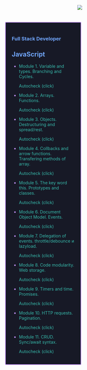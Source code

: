 <div align="center" style="margin-bottom: 40px;">
   <a href=""><img src="https://github-readme-streak-stats.herokuapp.com/?user=HaberSerhii&hide_border=true&card_width=1000&theme=tokyonight"/></a>
</div>
<div
     style="
        box-sizing: border-box;
        padding: 20px;
        margin: 10px 0px 5px 5px;
        border: 2px solid #bf91f3;
        border-radius: 3px;
        background-color: #171926;
        height: auto;
        width: 50%;
      "
    >
      <h3 align="left" style="color: #70a5fd">Full Stack Developer</h3>
      <h2 align="left" style="color: #70a5fd">JavaScript</h2>
      <ul style="color: #bf91f3">
        <li><span style="color: #38bdae">Module 1. Variable and types. Branching and Cycles.</span>
           <p><a
            href="https://github.com/HaberSerhii/JavaScript/tree/main/Module%201."
            style="color: #38bdae; text-decoration: none"
            >Autocheck (click)</a
                ></p></li>
        <li><span style="color: #38bdae">Module 2. Arrays. Functions.</span>
         <p><a
            href="https://github.com/HaberSerhii/JavaScript/tree/main/Module%202."
            style="color: #38bdae; text-decoration: none"
            >Autocheck (click)</a
                ></p></li>
        <li><span style="color: #38bdae">Module 3. Objects. Destructuring and spread/rest.</span>
        <p><a
            href="https://github.com/HaberSerhii/JavaScript/tree/main/Module%203."
            style="color: #38bdae; text-decoration: none"
            >Autocheck (click)</a
                ></p></li>  
        <li><span style="color: #38bdae">Module 4. Collbacks and arrow functions. Transfering methods of array.</span>
        <p><a
            href="https://github.com/HaberSerhii/JavaScript/tree/main/Module%204."
            style="color: #38bdae; text-decoration: none"
            >Autocheck (click)</a
                ></p></li> 
        <li><span style="color: #38bdae">Module 5. The key word this. Prototypes and classes.</span>
        <p><a
            href="https://github.com/HaberSerhii/JavaScript/tree/main/Module%205."
            style="color: #38bdae; text-decoration: none"
            >Autocheck (click)</a
                ></p></li>
        <li><span style="color: #38bdae">Module 6. Document Object Model. Events.</span>
        <p><a
            href="https://github.com/HaberSerhii/JavaScript/tree/main/Module%206."
            style="color: #38bdae; text-decoration: none"
            >Autocheck (click)</a
                ></p></li>
        <li><span style="color: #38bdae">Module 7. Delegation of events. throttle/debounce и lazyload.</span>
        <p><a
            href="https://github.com/HaberSerhii/JavaScript/tree/main/Module%207."
            style="color: #38bdae; text-decoration: none"
            >Autocheck (click)</a
                ></p></li>
        <li><span style="color: #38bdae">Module 8. Code modularity. Web storage.</span>
        <p><a
            href="https://github.com/HaberSerhii/JavaScript/tree/main/Module%208."
            style="color: #38bdae; text-decoration: none"
            >Autocheck (click)</a
                ></p></li>
        <li><span style="color: #38bdae">Module 9. Timers and time. Promises.</span>
        <p><a
            href="https://github.com/HaberSerhii/JavaScript/tree/main/Module%209."
            style="color: #38bdae; text-decoration: none"
            >Autocheck (click)</a
                ></p></li> 
        <li><span style="color: #38bdae">Module 10. HTTP requests. Pagination.</span>
        <p><a
            href="https://github.com/HaberSerhii/JavaScript/tree/main/Module%210."
            style="color: #38bdae; text-decoration: none"
            >Autocheck (click)</a
                ></p></li> 
        <li><span style="color: #38bdae">Module 11. CRUD. Sync/await syntax.</span>
        <p><a
            href="https://github.com/HaberSerhii/JavaScript/tree/main/Module%211."
            style="color: #38bdae; text-decoration: none"
            >Autocheck (click)</a
                ></p></li>
      </ul>
